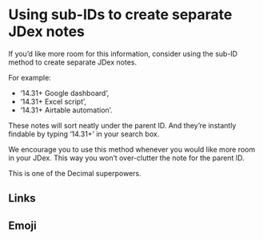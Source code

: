 # Using sub-IDs to create separate JDex notes

If you’d like more room for this information, consider using the sub-ID method to create separate JDex notes.

For example:

- ‘14.31+ Google dashboard’,
- ‘14.31+ Excel script’,
- ‘14.31+ Airtable automation’.

These notes will sort neatly under the parent ID. And they’re instantly findable by typing ‘14.31+’ in your search box.

We encourage you to use this method whenever you would like more room in your JDex. This way you won’t over-clutter the note for the parent ID.

This is one of the Decimal superpowers.

## Links

## Emoji

